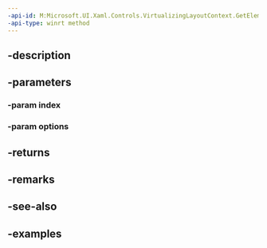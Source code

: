 ```yaml
---
-api-id: M:Microsoft.UI.Xaml.Controls.VirtualizingLayoutContext.GetElementAtCore(System.Int32,Microsoft.UI.Xaml.Controls.ElementRealizationOptions)
-api-type: winrt method
---
```


## -description

## -parameters

### -param index

### -param options

## -returns

## -remarks

## -see-also

## -examples

